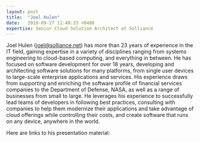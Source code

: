 ```yaml
---
layout: post
title:  "Joel Hulen"
date:   2018-09-27 11:48:33 +0400
expertise: Senior Cloud Solution Architect at Solliance
---
```


Joel Hulen (joel@solliance.net) has more than 23 years of experience in the IT field, gaining expertise in a variety of disciplines ranging from systems engineering to cloud-based computing, and everything in between. He has focused on software development for over 18 years, developing and architecting software solutions for many platforms, from single user devices to large-scale enterprise applications and services. His experience draws from supporting and enriching the software profile of financial services companies to the Department of Defense, NASA, as well as a range of businesses from small to large. He leverages his experience to successfully lead teams of developers in following best practices, consulting with companies to help them modernize their applications and take advantage of cloud offerings while controlling their costs, and create software that runs on any device, anywhere in the world.

Here are links to his presentation material:

